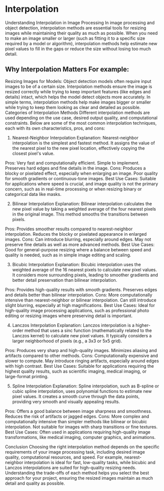 # Interpolation
Understanding Interpolation in Image Processing
In image processing and object detection, interpolation methods are essential tools for resizing images while maintaining their quality as much as possible. When you need to make an image smaller or larger (such as fitting it to a specific size required by a model or algorithm), interpolation methods help estimate new pixel values to fill in the gaps or reduce the size without losing too much detail.

## **Why Interpolation Matters For example:**

Resizing Images for Models: Object detection models often require input images to be of a certain size. Interpolation methods ensure the image is resized correctly while trying to keep important features (like edges and details) intact, which helps the model detect objects more accurately. In simple terms, interpolation methods help make images bigger or smaller while trying to keep them looking as clear and detailed as possible.
Categories of Interpolation Methods
Different interpolation methods are used depending on the use case, desired output quality, and computational constraints. Below are some of the most common interpolation techniques, each with its own characteristics, pros, and cons:

1. Nearest-Neighbor Interpolation
Explanation: Nearest-neighbor interpolation is the simplest and fastest method. It assigns the value of the nearest pixel to the new pixel location, effectively copying the closest pixel's value.

Pros:
Very fast and computationally efficient.
Simple to implement.
Preserves hard edges and fine details in the image.
Cons:
Produces a blocky or pixelated effect, especially when enlarging an image.
Poor quality for smooth gradients or continuous-tone images.
Best Use Cases: Suitable for applications where speed is crucial, and image quality is not the primary concern, such as in real-time processing or when resizing binary or categorical data like masks.

2. Bilinear Interpolation
Explanation: Bilinear interpolation calculates the new pixel value by taking a weighted average of the four nearest pixels in the original image. This method smooths the transitions between pixels.

Pros:
Provides smoother results compared to nearest-neighbor interpolation.
Reduces the blocky or pixelated appearance in enlarged images.
Cons:
Can introduce blurring, especially around edges.
May not preserve fine details as well as more advanced methods.
Best Use Cases: Good for general-purpose resizing where a balance between speed and quality is needed, such as in simple image editing and scaling.

3. Bicubic Interpolation
Explanation: Bicubic interpolation uses the weighted average of the 16 nearest pixels to calculate new pixel values. It considers more surrounding pixels, leading to smoother gradients and better detail preservation than bilinear interpolation.

Pros:
Provides high-quality results with smooth gradients.
Preserves edges and details better than bilinear interpolation.
Cons:
More computationally intensive than nearest-neighbor or bilinear interpolation.
Can still introduce slight blurring, especially at high magnifications.
Best Use Cases: Ideal for high-quality image processing applications, such as professional photo editing or resizing images where preserving detail is important.

4. Lanczos Interpolation
Explanation: Lanczos interpolation is a higher-order method that uses a sinc function (mathematically related to the Lanczos kernel) to calculate new pixel values. It typically considers a larger neighborhood of pixels (e.g., a 3x3 or 5x5 grid).

Pros:
Produces very sharp and high-quality images.
Minimizes aliasing and artifacts compared to other methods.
Cons:
Computationally expensive and slower to compute.
May introduce ringing artifacts, especially around edges with high contrast.
Best Use Cases: Suitable for applications requiring the highest quality results, such as scientific imaging, medical imaging, or large-format printing.

5. Spline Interpolation
Explanation: Spline interpolation, such as B-spline or cubic spline interpolation, uses polynomial functions to estimate new pixel values. It creates a smooth curve through the data points, providing very smooth and visually appealing results.

Pros:
Offers a good balance between image sharpness and smoothness.
Reduces the risk of artifacts or jagged edges.
Cons:
More complex and computationally intensive than simpler methods like bilinear or bicubic interpolation.
Not suitable for images with sharp transitions or fine textures.
Best Use Cases: Often used in applications requiring high-quality image transformations, like medical imaging, computer graphics, and animations.

Conclusion
Choosing the right interpolation method depends on the specific requirements of your image processing task, including desired image quality, computational resources, and speed. For example, nearest-neighbor interpolation is ideal for fast, low-quality tasks, while bicubic and Lanczos interpolations are suited for high-quality resizing needs. Understanding the trade-offs of each method helps you select the best approach for your project, ensuring the resized images maintain as much detail and quality as possible.
